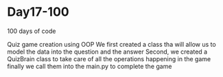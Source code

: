 # Day17-__100__
100 days of code

Quiz game creation using OOP
We first created a class tha will allow us to model the data into the question and the answer
Second, we created a QuizBrain class to take care of all the operations happening in the game
finally we call them into the main.py to complete the game
